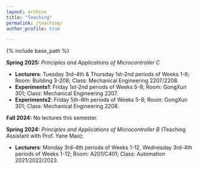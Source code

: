 ```yaml
---
layout: archive
title: "Teaching"
permalink: /teaching/
author_profile: true

---
```

{% include base_path %}

**Spring 2025:** *Principles and Applications of Microcontroller C*   
- **Lecturers**:  Tuesday 3rd-4th & Thursday 1st-2nd periods of Weeks 1-6; Room: Building 3-208; Class: Mechanical Engineering 2207/2208.  
- **Experiments1**: Friday 1st-2nd periods of Weeks 5-8; Room: GongXun 301; Class: Mechanical Engineering 2207.  
- **Experiments2**: Friday 5th-6th periods of Weeks 5-8; Room: GongXun 301; Class: Mechanical Engineering 2208.
  
**Fall 2024:** No lectures this semester.  

**Spring 2024:** *Principles and Applications of Microcontroller B* (Teaching Assistant with Prof. Yane Mao); 
- **Lecturers**:  Monday 3rd-4th periods of Weeks 1-12, Wednesday 3rd-4th periods of Weeks 1-12; Room: A201/C401; Class: Automation 2021/2022/2023.